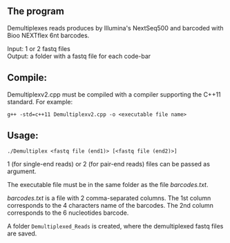 ## The program

Demultiplexes reads produces by Illumina's NextSeq500 and barcoded with Bioo NEXTflex 6nt barcodes.

Input: 1 or 2 fastq files  
Output: a folder with a fastq file for each code-bar


## Compile:
Demultiplexv2.cpp must be compiled with a compiler supporting the C++11 standard. For example:

```g++ -std=c++11 Demultiplexv2.cpp -o <executable file name>```

## Usage:

```./Demultiplex <fastq file (end1)> [<fastq file (end2)>]```

1 (for single-end reads) or 2 (for pair-end reads) files can be passed as argument.

The executable file must be in the same folder as the file *barcodes.txt*.

*barcodes.txt* is a file with 2 comma-separated columns. 
The 1st column corresponds to the 4 characters name of the barcodes.
The 2nd column corresponds to the 6 nucleotides barcode.

A folder `Demultiplexed_Reads` is created, where the demultiplexed fastq files are saved.
